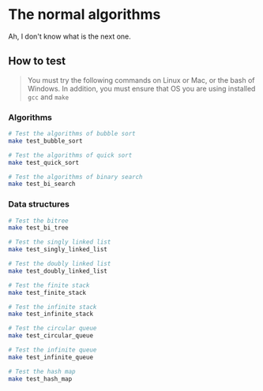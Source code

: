 # The normal algorithms

Ah, I don't know what is the next one.

## How to test

> You must try the following commands on Linux or Mac, or the bash of Windows. In addition, you must ensure that OS you are using installed `gcc` and `make`

### Algorithms

```bash
# Test the algorithms of bubble sort
make test_bubble_sort
```

```bash
# Test the algorithms of quick sort
make test_quick_sort
```

```bash
# Test the algorithms of binary search
make test_bi_search
```

### Data structures

```bash
# Test the bitree
make test_bi_tree
```

```bash
# Test the singly linked list
make test_singly_linked_list
```

```bash
# Test the doubly linked list
make test_doubly_linked_list
```

```bash
# Test the finite stack
make test_finite_stack
```

```bash
# Test the infinite stack
make test_infinite_stack
```

```bash
# Test the circular queue
make test_circular_queue
```

```bash
# Test the infinite queue
make test_infinite_queue
```

```bash
# Test the hash map
make test_hash_map
```